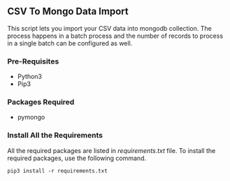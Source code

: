## CSV To Mongo Data Import
This script lets you import your CSV data into mongodb collection. The process happens in a batch process and the number of records to process in a single batch can be configured as well.

### Pre-Requisites
* Python3
* Pip3

### Packages Required
* pymongo

### Install All the Requirements
All the required packages are listed in *requirements.txt* file. To install the required packages, use the following command.
```
pip3 install -r requirements.txt
```